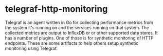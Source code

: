 # telegraf-http-monitoring

Telegraf is an agent written in Go for collecting performance metrics from the system it's running on and the services running on that system. The collected metrics are output to InfluxDB or or other supported data stores. It has a number of plugins. One of those is for synthetic monitoring of HTTP endpoints. These are some artifacts to help others setup synthetic monitoring using Telegraf.
